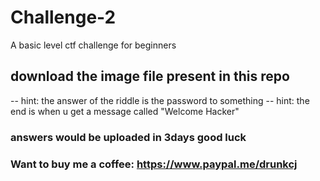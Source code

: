 # Challenge-2
A basic level ctf challenge for beginners
## download the image file present in this repo
-- hint: the answer of the riddle is the password to something
-- hint: the end is when u get a  message called "Welcome Hacker"
### answers would be uploaded in 3days good luck
### Want to buy me a coffee: https://www.paypal.me/drunkcj
